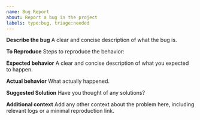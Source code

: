 ```yaml
---
name: Bug Report
about: Report a bug in the project
labels: type:bug, triage:needed
---
```


**Describe the bug**
A clear and concise description of what the bug is.

**To Reproduce**
Steps to reproduce the behavior:

**Expected behavior**
A clear and concise description of what you expected to happen.

**Actual behavior**
What actually happened.

**Suggested Solution**
Have you thought of any solutions?

**Additional context**
Add any other context about the problem here, including relevant logs or a minimal reproduction link.
